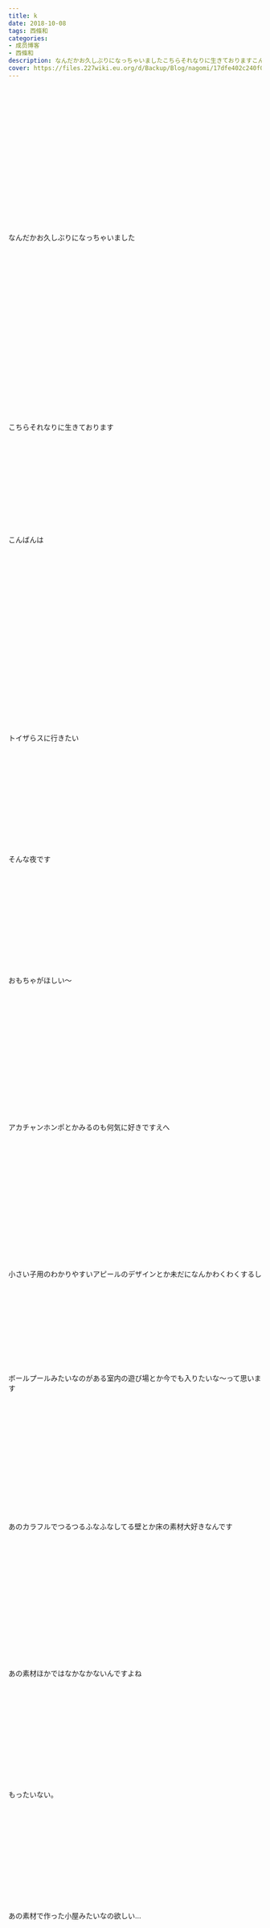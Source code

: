 ```yaml
---
title: k
date: 2018-10-08
tags: 西條和
categories: 
- 成员博客
- 西條和
description: なんだかお久しぶりになっちゃいましたこちらそれなりに生きておりますこんばんは...
cover: https://files.227wiki.eu.org/d/Backup/Blog/nagomi/17dfe402c240f010735c8d915efb0.jpg 
---
```

<div class="blog_detail__main">
<br/>
<br/>
<br/>
<br/>
<br/>
<br/>
<br/>
<br/>
<br/>
<br/>
<br/>
<br/>
<br/>
<br/>
<br/>
<br/>
<br/>
なんだかお久しぶりになっちゃいました<br/>
<br/>
<br/>
<br/>
<br/>
<br/>
<br/>
<br/>
<br/>
<br/>
<br/>
<br/>
<br/>
<br/>
<br/>
<br/>
<br/>
<br/>
<br/>
<br/>
<br/>
<br/>
こちらそれなりに生きております<br/>
<br/>
<br/>
<br/>
<br/>
<br/>
<br/>
<br/>
<br/>
<br/>
<br/>
<br/>
<br/>
こんばんは<br/>
<br/>
<br/>
<br/>
<br/>
<br/>
<br/>
<br/>
<br/>
<br/>
<br/>
<br/>
<br/>
<br/>
<br/>
<br/>
<br/>
<br/>
<br/>
<br/>
<br/>
<br/>
<br/>
トイザらスに行きたい<br/>
<br/>
<br/>
<br/>
<br/>
<br/>
<br/>
<br/>
<br/>
<br/>
<br/>
<br/>
<br/>
<br/>
そんな夜です<br/>
<br/>
<br/>
<br/>
<br/>
<br/>
<br/>
<br/>
<br/>
<br/>
<br/>
<br/>
<br/>
<br/>
おもちゃがほしい〜<br/>
<br/>
<br/>
<br/>
<br/>
<br/>
<br/>
<br/>
<br/>
<br/>
<br/>
<br/>
<br/>
<br/>
<br/>
<br/>
<br/>
アカチャンホンポとかみるのも何気に好きですえへ<br/>
<br/>
<br/>
<br/>
<br/>
<br/>
<br/>
<br/>
<br/>
<br/>
<br/>
<br/>
<br/>
<br/>
<br/>
<br/>
<br/>
小さい子用のわかりやすいアピールのデザインとか未だになんかわくわくするし<br/>
<br/>
<br/>
<br/>
<br/>
<br/>
<br/>
<br/>
<br/>
<br/>
<br/>
<br/>
ボールプールみたいなのがある室内の遊び場とか今でも入りたいな〜って思います<br/>
<br/>
<br/>
<br/>
<br/>
<br/>
<br/>
<br/>
<br/>
<br/>
<br/>
<br/>
<br/>
<br/>
<br/>
<br/>
あのカラフルでつるつるふなふなしてる壁とか床の素材大好きなんです<br/>
<br/>
<br/>
<br/>
<br/>
<br/>
<br/>
<br/>
<br/>
<br/>
<br/>
<br/>
<br/>
<br/>
<br/>
<br/>
<br/>
あの素材ほかではなかなかないんですよね<br/>
<br/>
<br/>
<br/>
<br/>
<br/>
<br/>
<br/>
<br/>
<br/>
<br/>
<br/>
<br/>
<br/>
もったいない。<br/>
<br/>
<br/>
<br/>
<br/>
<br/>
<br/>
<br/>
<br/>
<br/>
<br/>
<br/>
<br/>
<br/>
あの素材で作った小屋みたいなの欲しい…<br/>
<br/>
<br/>
<br/>
<br/>
<br/>
<br/>
<br/>
<br/>
<br/>
<br/>
<br/>
<br/>
<br/>
<br/>
<br/>
<br/>
<br/>
<br/>
<br/>
<br/>
しばらく更新してなかったことで書きたいことがたまっているのでぽつぽつ消化していこうと思います<br/>
<br/>
<br/>
<br/>
<br/>
<br/>
<br/>
<br/>
<br/>
<br/>
ふぁい<br/>
<br/>
<br/>
<br/>
<br/>
<br/>
<img src="https://files.227wiki.eu.org/d/Backup/Blog/nagomi/17dfe402c240f010735c8d915efb0.jpg"><br/>
<br/>
<br/>
<br/>
<br/>
<br/>
<br/>
<br/>
<br/>
<br/>
<br/>
<br/>
<br/>
<br/>
<br/>
<br/>
計算中の企画で鎌倉へ行ってきたのです<br/>
<br/>
<br/>
<br/>
<br/>
<br/>
<br/>
<br/>
<br/>
<br/>
<br/>
にーなさんが撮ってくれました<br/>
<br/>
<br/>
<br/>
<br/>
<br/>
<br/>
<br/>
<br/>
<br/>
<br/>
<br/>
<br/>
<br/>
<br/>
実はロケの日誕生日だったという裏話。<br/>
<br/>
<br/>
<br/>
<br/>
<br/>
<br/>
<br/>
暑かったな〜<br/>
<br/>
<br/>
<br/>
<br/>
<br/>
<br/>
<br/>
<br/>
<br/>
<br/>
<br/>
<br/>
<br/>
<br/>
みずはんと急速に溶けるソフトクリームを必死で食べたのも思い出<br/>
<br/>
<br/>
<br/>
<br/>
<br/>
<br/>
<br/>
<br/>
<br/>
<br/>
<br/>
美味しかった〜<br/>
<br/>
<br/>
<br/>
<br/>
<br/>
<br/>
<br/>
<br/>
<br/>
<br/>
<br/>
<br/>
<br/>
<br/>
<br/>
もう懐かしいや<br/>
<br/>
<br/>
<br/>
<br/>
<br/>
<br/>
<br/>
<br/>
<br/>
<br/>
<br/>
<br/>
<br/>
<br/>
<br/>
<img src="https://files.227wiki.eu.org/d/Backup/Blog/nagomi/17dfe402c240f010735c8d915efb0-01.jpg"><br/>
<br/>
<br/>
<br/>
<br/>
<br/>
<br/>
<br/>
<br/>
<br/>
<br/>
サイダーを同時に2本買うという少しの罪悪感<br/>
<br/>
<br/>
<br/>
<br/>
<br/>
<br/>
<br/>
<br/>
<br/>
<br/>
<br/>
<br/>
<br/>
<br/>
<br/>
どっちも開けて交互に飲みました<br/>
<br/>
<br/>
<br/>
<br/>
<br/>
<br/>
<br/>
<br/>
<br/>
<br/>
<br/>
<br/>
<br/>
<br/>
なんという贅沢<br/>
<br/>
<br/>
<br/>
<br/>
<br/>
<br/>
<br/>
<br/>
<br/>
<br/>
<br/>
<br/>
また洞窟行きたいな<br/>
<br/>
<br/>
<br/>
<br/>
<br/>
<br/>
<br/>
<br/>
<br/>
<br/>
<br/>
<br/>
むしろ4時間半ぐらい洞窟に潜みたいな<br/>
<br/>
<br/>
<br/>
<br/>
<br/>
<br/>
<br/>
<br/>
<br/>
<br/>
<br/>
<br/>
<br/>
<br/>
人がいなければ洞窟で本が読みたい<br/>
<br/>
<br/>
<br/>
<br/>
<br/>
<br/>
<br/>
<br/>
<br/>
<br/>
<br/>
<br/>
<br/>
<br/>
<br/>
<br/>
<br/>
<br/>
計算中はいろんなところに行けるのでとても嬉しいです<br/>
<br/>
<br/>
<br/>
<br/>
<br/>
<br/>
<br/>
<br/>
<br/>
<br/>
<br/>
洞窟も鎌倉も2本のサイダーも<br/>
<br/>
<br/>
<br/>
<br/>
<br/>
<br/>
<br/>
<br/>
<br/>
普通に生きてたら私とは無縁だったことでしょう<br/>
<br/>
<br/>
<br/>
<br/>
<br/>
<br/>
<br/>
<br/>
<br/>
<br/>
<br/>
<br/>
あとロケバスが好きなんですよね<br/>
<br/>
<br/>
<br/>
<br/>
<br/>
<br/>
<br/>
<br/>
<br/>
<br/>
<br/>
<br/>
狭い自分のテリトリーを守りつつがたがたという少しの振動と流れる景色<br/>
<br/>
<br/>
<br/>
<br/>
<br/>
<br/>
<br/>
<br/>
<br/>
<br/>
<br/>
<br/>
<br/>
<br/>
<br/>
<br/>
いつも降りたくないなーと思います<br/>
<br/>
<br/>
<br/>
<br/>
<br/>
<br/>
<br/>
<br/>
<br/>
<br/>
<br/>
<br/>
<br/>
<br/>
<br/>
<br/>
<br/>
<br/>
信号は早めに変わってほしい<br/>
<br/>
<br/>
<br/>
<br/>
<br/>
<br/>
<br/>
<br/>
<br/>
<br/>
曲がり角は少ない方がいい<br/>
<br/>
<br/>
<br/>
<br/>
<br/>
<br/>
<br/>
<br/>
<br/>
<br/>
<br/>
<br/>
<br/>
いつもいつも<br/>
<br/>
<br/>
<br/>
<br/>
目的地に着く瞬間が1番寂しい<br/>
<br/>
<br/>
<br/>
<br/>
<br/>
<br/>
<br/>
<br/>
<br/>
<br/>
<br/>
<br/>
<br/>
<br/>
<br/>
<br/>
<br/>
<br/>
<br/>
<br/>
おはなしたいむ<br/>
<br/>
<br/>
<br/>
<br/>
<br/>
<br/>
◯結婚してくださいっ！さんへ<br/>
謝らないでください、れったんを応援してる方、みうちゃんを好きな方には複雑な思いをさせてしまってる事は自覚してるつもりでした。<br/>
それでも応援してくれて、見ていてくれて本当に本当にありがとうございます。<br/>
<br/>
<br/>
<br/>
<br/>
<br/>
<br/>
◯あやせさんへ<br/>
伝わってると言ってくださってとても嬉しいです。ちゃんと見ていてくれてありがとうございます！<br/>
その応援に応えられるように頑張ります！！<br/>
<br/>
<br/>
<br/>
<br/>
◯コンポタさんへ<br/>
ずっとって言葉がとても嬉しいです。<br/>
そう言ってくださる方がいることが支えになってます。私もずっと大好きです。<br/>
これからもよろしくお願いします！<br/>
<br/>
<br/>
<br/>
<br/>
<br/>
◯ヒデさんへ<br/>
22/7にいてくれてよかったなんて言ってくれる方がいると思ってなかったのでとっても嬉しいです…！泣<br/>
私らしく頑張ります！とても元気をもらいました、ありがとうございます！！<br/>
<br/>
<br/>
<br/>
<br/>
<br/>
◯竜堂残さんへ<br/>
11人全員でのお仕事が増えると思うと私も本当に嬉しいです！3人いないとすごく少なく感じるんです汗<br/>
じゃんけんついに負けちゃいました…連勝記録が…次こそ！！<br/>
<br/>
<br/>
<br/>
<br/>
◯けんたんさんへ<br/>
私こそ1周年一緒に過ごすことができて嬉しかったです！来てくれてありがとうございました！！これからもずっとずっと見ていてくださいね、約束ですようっ<br/>
<br/>
<br/>
<br/>
<br/>
◯まさっちさんへ<br/>
後ろから見にくかったですよね…すみません。<br/>
でも楽しんでいただけたのならよかったです！<br/>
こうやって一緒に喜んでくださって本当に嬉しいです！これからもよろしくお願いします！<br/>
<br/>
<br/>
<br/>
<br/>
<br/>
◯棒付きドラゴンさんへ<br/>
はじまして〜コメントありがとうございます！<br/>
ドラゴンと怪獣、猛獣ペアとしてよろしくお願いします！えへ<br/>
<br/>
<br/>
<br/>
<br/>
<br/>
<br/>
<br/>
◯ようじろうさんへ<br/>
パフォーマンス褒めてもらえると嬉しいです〜<br/>
少しの成長でもそうやって見てくださってる方のおかげで私は頑張れてるんです！<br/>
本当にありがとうございます！！<br/>
<br/>
<br/>
<br/>
<br/>
<br/>
◯G系はやとさんへ<br/>
萌ちゃんのMC、聞いてるみなさんも苦しかったですよね…そういう優しいみなさんのあたたかい応援のおかげで11人揃えたんだと思います。伝わってるよって言ってくれてありがとうございます、とっても嬉しいです…！<br/>
<br/>
<br/>
<br/>
<br/>
<br/>
<br/>
◯君の名はたんたんたーんさんへ<br/>
いつ応援し始めたかは関係ないです、いつからでもそうやって11人全員のことを思ってくださる方がいて本当に嬉しいです。<br/>
私たちがイベントで会いに行けるように頑張りますね！！<br/>
<br/>
<br/>
<br/>
<br/>
<br/>
<br/>
◯まゆだよさんへ<br/>
立ちっぱなしお疲れ様でした汗次はゆっくり見てもらえますように…！<br/>
ちょっとは強くなれてましたか？成長したところをみなさんに見てもらえるように頑張り続けます！！<br/>
<br/>
<br/>
<br/>
<br/>
<br/>
◯そしるみさんへ<br/>
素敵なグループなんて、嬉しいです…！<br/>
でもそれは本当にみなさんのおかげです。全員に優しいみなさんがいて本当に贅沢だなと思います。私もだいすきです。<br/>
<br/>
<br/>
<br/>
<br/>
<br/>
◯田所恵さんへ<br/>
ライブ楽しんでいただけたようでなによりです！<br/>
こんな私を受け止めてくれて私のままでいいといってくださる方がいて本当に救われてます。いつかちゃんと恩返しができるように頑張ります！<br/>
<br/>
<br/>
<br/>
<br/>
<br/>
<br/>
<br/>
◯GANBAMBIさんへ<br/>
どんな人間になるのか、ちゃんと人間になれるのか、ぜひ観察していてくださいっ笑<br/>
見逃しちゃだめですよ！笑<br/>
お手紙嬉しいです！お話聞きたいです！<br/>
<br/>
<br/>
<br/>
<br/>
<br/>
<br/>
<br/>
◯🐼🥚さんへ<br/>
そんな優しい世界を信じてみようと思います…！みなさんや優しいメンバーがいれば心強いですっ<br/>
私も強くいられるように頑張ります！！<br/>
<br/>
<br/>
<br/>
<br/>
<br/>
◯るなさんへ<br/>
ずっと見ていてくれたの気づいてましたよ！すっごく安心しました…！<br/>
なにがあっても絶対にって言葉とっても心強くて嬉しいです泣<br/>
笑顔で会いに来てくれるまで、私も絶対忘れずに待ってます！<br/>
<br/>
<br/>
<br/>
<br/>
<br/>
◯DJさんへ<br/>
ずっと見ていてくれてありがとうございました！あたたかい目ですごく救われました…！<br/>
小さな変化まで気づいてくれて、ああ見てくれてる人がいるんだなってとても勇気になりました！ほんとにありがとうございます泣<br/>
<br/>
<br/>
<br/>
<br/>
<br/>
<br/>
◯れっじゅにおーるさんへ<br/>
心の底からちゃんと笑顔になれる日まで見ていてくださいっ<br/>
その姿を見せれるように頑張ります！<br/>
私もだいすきですっ！<br/>
<br/>
<br/>
<br/>
<br/>
<br/>
<br/>
◯船頭🙈さんへ<br/>
いえいえ変えられたのはみなさんの応援のおかげです！ほんとに！！<br/>
文章だと自分のペースで伝えられるので好きなんです、だからブログが好きです♩<br/>
<br/>
<br/>
<br/>
<br/>
◯ニカちゃんさんへ<br/>
守るって言葉とても力強くて嬉しいです…！<br/>
不器用でも好きといってくれて本当にありがたい限りです…不器用なりにみなさんに愛をお返しできるように頑張ります！！<br/>
<br/>
<br/>
<br/>
<br/>
◯超新星さんへ<br/>
一緒に泣いてくれるぐらいみなさんがあったかくて、2年目をこうしてスタートできたのはそのみなさんの優しさがあってこそだと思います。新しいステージどんどんみなさんを連れて行けるように頑張ります！！<br/>
<br/>
<br/>
<br/>
<br/>
<br/>
◯群馬のダムおさんへ<br/>
1番楽しかったって言ってもらえるなんてとても嬉しいです…！！泣<br/>
やっぱり私たちがいくら頑張ってもみなさんに楽しんでもらえなかったら意味がないのでそう言ってもらえてほんとによかったです泣<br/>
私も大好きですっ！！<br/>
<br/>
<br/>
<br/>
<br/>
<br/>
<br/>
◯などさんへ<br/>
私もあの瞬間をみなさんと一緒に共有できてすごく思い出になりました！<br/>
お手紙もどんな文章でも嬉しいので全然てきとうで大丈夫です！<br/>
ゆっくり待ってます♩<br/>
<br/>
<br/>
<br/>
<br/>
◯ピコゾウさんへ<br/>
こんな私のことを理解してくれてるみなさんがいるっていうことをちゃんと私も忘れずに自信を持っていきます！<br/>
ほんとうにありがとうございます！！<br/>
<br/>
<br/>
<br/>
<br/>
<br/>
◯カフェオレさんへ<br/>
お手紙待ってます！嬉しいです〜！！<br/>
面と向かってだといつも感謝すらちゃんと言えないのに、こんな私のことまで見ていてくれて本当にいつも心の支えです。<br/>
ずっとって言葉も安心するし嬉しいです…！泣<br/>
<br/>
<br/>
<br/>
<br/>
<br/>
<br/>
◯エイチ直水さんへ<br/>
いつも本当に細かい感情にまで気づいてくれて安心する言葉をくださってありがとうございます…！<br/>
私なりの手段で伝えていこうと思いますっ！<br/>
これからもずっと見ていてくれると嬉しいです。<br/>
<br/>
<br/>
<br/>
<br/>
<br/>
<br/>
◯ひさおさんへ<br/>
言わなくてもそうやって私をわかってくれる方がいてほんとに幸せ者だなと感じます泣<br/>
そういう方のおかげでもっと頑張ろうって思えるしほんとに言い切れないぐらい支えになってます…！2年目ももっともっと頑張ります！！<br/>
<br/>
<br/>
<br/>
<br/>
<br/>
<br/>
◯でみちゃさんへ<br/>
なごみんわー<br/>
みなさんまで泣いてくださるなんて、本当に優しい方ばっかりで嬉しいです…！<br/>
ここからまたスタート。また別の苦しみがあるかもしれませんが頑張ります！！<br/>
<br/>
<br/>
<br/>
<br/>
<br/>
<br/>
◯警備員あやとさんへ<br/>
私たちが支えになれてるのならすごく嬉しいです…！<br/>
いつもみなさんに支えてもらってる分、私たちもなにかみなさんの力になれるように頑張ります！<br/>
<br/>
<br/>
<br/>
<br/>
<br/>
◯ツエノ<br/>
みなさんが楽しかったのならもうなによりです！<br/>
私は自分から発信することはあまり得意ではありませんが私のこともいっぱい知っていってくれると嬉しいですっ！<br/>
<br/>
<br/>
<br/>
<br/>
<br/>
◯がるしあ🐰さんへ<br/>
泣き疲れるほど涙をながしてくださるなんてどれだけ優しいんですか…ありがとうございます<br/>
うまく伝えられないのにちゃんとわかってくれて嬉しいです。これからも頑張ります！<br/>
<br/>
<br/>
<br/>
<br/>
<br/>
<br/>
◯Yoshiさんへ<br/>
素直な感想ありがとうございます。<br/>
それだけ見ていてくれてる方がいるっていうことがとても嬉しいです。<br/>
自分でも納得いくまでもっともっと頑張りたいと思います！<br/>
<br/>
<br/>
<br/>
<br/>
<br/>
<br/>
◯G△Kさんへ<br/>
私が話す時のみなさんの大丈夫！という声はむしろいつもすごく助けられてます…！<br/>
みなさんに見守られてるようで安心するんです笑<br/>
ちゃんと成長したところをお見せできるように頑張ります！<br/>
<br/>
<br/>
<br/>
<br/>
<br/>
◯みをさんへ<br/>
パフォーマンスはいつもほんとにいろいろ考えて頑張ってるところなんですけどあまりうまくいかなくて…なのでパフォーマンス好きだと言ってくれるかたがいて嬉しいです泣<br/>
ありがとうございます！もっと頑張ります！<br/>
<br/>
<br/>
<br/>
<br/>
<br/>
<br/>
◯りょーちんさんへ<br/>
お手紙書いてくれるのですかっ嬉しいです〜！<br/>
待ってます！！<br/>
<br/>
<br/>
<br/>
<br/>
<br/>
◯でくのさんへ<br/>
萌ちゃんのセリフみなさんも心が痛かったですよね…<br/>
3人が辛くても強く優しくい続けてくれたからこそ11人揃えたと思うので本当に3人には感謝しかないです！<br/>
<br/>
<br/>
<br/>
<br/>
<br/>
◯.999さんへ<br/>
こんな私なんかのブログでも泣いてくださる方がいると下手でも言葉にして伝えるべきだなと思えます…！<br/>
これから11人力を合わせて頑張ります！！<br/>
<br/>
<br/>
<br/>
<br/>
◯拓磨さんへ<br/>
確かに間違いなく1年前とは違う涙でした！<br/>
2年目も頑張ります！！<br/>
受験生なんですね、頑張ってくださいっ！<br/>
私達も何か力になれるように頑張ります！<br/>
<br/>
<br/>
<br/>
<br/>
<br/>
<br/>
◯塵まーa.k.a.海亀さんへ<br/>
みなさんこそお疲れ様でした！<br/>
でも楽しんでいただけてよかったですおん私ももっともっとみなさんと時間を共有して行きたいです！また来てくださいねっ<br/>
<br/>
<br/>
<br/>
<br/>
◯こちゃさんへ<br/>
あかねちゃんが言ってるならまちがいないですねっ！<br/>
その9割の方を全力で大事にしていきたいと思います！<br/>
2年目もっともっと頑張ります！！<br/>
<br/>
<br/>
<br/>
<br/>
<br/>
<br/>
◯☆琉空☆さんへ<br/>
笑顔で歌いきれるように頑張っていきます！<br/>
2年目も私なりの伝え方でみなさんにわかってもらえるように頑張りたいと思います！<br/>
見ていてくれると嬉しいです♩<br/>
<br/>
<br/>
<br/>
<br/>
<br/>
<br/>
◯あきらさんへ<br/>
3人の配役を喜ぶと同時に私のことまで気にしてくれるなんてどれだけ優しいんですか…<br/>
ありがとうございます…！<br/>
でも3人はもっと辛かったと思うのでほんとによかったです！！<br/>
<br/>
<br/>
<br/>
<br/>
<br/>
<br/>
◯オマルさんへ<br/>
みうちゃん役は私しかいないと言ってくださるなんて…すごく嬉しいです。ありがとうございます！！<br/>
みなさんの世界をもっと変えられるように11人全員で頑張ります！<br/>
<br/>
<br/>
<br/>
<br/>
<br/>
◯ぱんこさんへ<br/>
感情が表にでないの一緒ですね！<br/>
一緒に少しでも表に出せるように頑張りましょう笑<br/>
私が1番に理解できるように頑張りますっ！<br/>
<br/>
<br/>
<br/>
<br/>
<br/>
<br/>
◯ガラスのチキンハートさんへ<br/>
私のことまで考えてくれる方がいてとてもあたたかい気持ちになりました…！<br/>
そうやっていつも11人を、ちっぽけな私のことまで見てくれる方がいるから頑張ろうって思えます！<br/>
<br/>
<br/>
<br/>
<br/>
<br/>
<br/>
<br/>
◯くれよんぼんどさんへ<br/>
みうちゃんは間違いなく私の一部になりつつあると思います！<br/>
でもまだ完全ではないので私が滝川みうになれるようにこれからも頑張っていきたいと思います！<br/>
<br/>
<br/>
<br/>
<br/>
<br/>
<br/>
◯らっしーさんへ<br/>
立ちっぱなしお疲れさまでした…！<br/>
ずっとちゃんと見ていてくれてありがとうございました。自分でも気づかなかったところまで見ていてくれて本当に嬉しいです！<br/>
これからも見ていてもらえるように頑張りますっ<br/>
<br/>
<br/>
<br/>
<br/>
◯ろいさんへ<br/>
ありがとうございます！！<br/>
<br/>
<br/>
<br/>
<br/>
<br/>
<br/>
◯つかささんへ<br/>
これからも見ていてくれると言ってもらえてとても嬉しいです。<br/>
ずっと飽きられないような人に、グループになれるように頑張ります！！<br/>
<br/>
<br/>
<br/>
<br/>
<br/>
<br/>
◯テツさんへ<br/>
言葉を一つ一つ丁寧に、大事にというのはいつも大切にしてることなのでそう言ってもらえて嬉しいです…！<br/>
目標達成できるようにがんばりますっ！！見ていてください！<br/>
<br/>
<br/>
<br/>
<br/>
<br/>
◯こうすけさんへ<br/>
ありがとうございます…！<br/>
みなさんもずっと待っていてくれてありがとうございます！11人揃うことができて嬉しいです♩<br/>
ずっとずっと見ていてくれると嬉しいです。<br/>
<br/>
<br/>
<br/>
<br/>
<br/>
◯青柊さんへ<br/>
みうちゃんも一緒に応援してくれることとっても嬉しいです！<br/>
みうちゃんのためにも私が頑張らないといけないのではやく成長できるように頑張りますっ<br/>
<br/>
<br/>
<br/>
<br/>
<br/>
◯琴浦さんへ<br/>
京まふでやっと見てもらえて私もすごく嬉しかったです！<br/>
始まる前も初めて見てもらうんだから頑張ろうっ！！って気合いいれてたんです！だからダンスもしっかり見ていてくれてとっても嬉しいです。また会いにいきたいです！<br/>
<br/>
<br/>
<br/>
<br/>
<br/>
<br/>
<br/>
<br/>
<br/>
たくさんのコメントありがとうございました！<br/>
<br/>
<br/>
ちょっと長いですが自分のお名前探してみてください〜<br/>
<br/>
<br/>
<br/>
<br/>
<br/>
<br/>
<br/>
<br/>
<br/>
<br/>
<br/>
<br/>
<br/>
西條和でした。<br/>
<br/>
<br/>
<br/>
<br/>
<br/>
<br/>
<br/>
<br/>
<br/>
<br/>
<br/>
ライブの日に作った膝の痣がいまだに消えなくて<br/>
<br/>
<br/>
<br/>
<br/>
<br/>
<br/>
<br/>
<br/>
<br/>
<br/>
<br/>
自分の膝の治癒力の弱さに絶望しています<br/>
<br/>
<br/>
<br/>
<br/>
<br/>
<br/>
<br/>
<br/>
<br/>
<br/>
<br/>
<br/>
<br/>
<br/>
おしまい。
<!--twitter-->

<!--//twitter-->
</img></img></div>